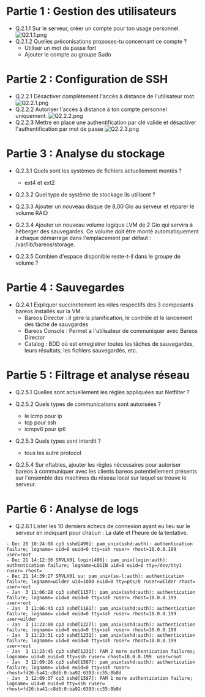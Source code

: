 # Partie 1 : Gestion des utilisateurs

- Q.2.1.1 Sur le serveur, créer un compte pour ton usage personnel.
![Q2.1.1.png](https://i.ibb.co/1GXDVb9r/Q2-1-1.png)
- Q.2.1.2 Quelles préconisations proposes-tu concernant ce compte ?
	- Utiliser un mot de passe fort
	- Ajouter le compte au groupe Sudo


# Partie 2 : Configuration de SSH

- Q.2.2.1 Désactiver complètement l'accès à distance de l'utilisateur root.
![Q2.2.1.png](https://i.ibb.co/FLCSLPzK/Q2-2-1.png)
- Q.2.2.2 Autoriser l'accès à distance à ton compte personnel uniquement.
![Q2.2.2.png](https://i.ibb.co/fYJCqG59/Q2-2-2.png)
- Q.2.2.3 Mettre en place une authentification par clé valide et désactiver l'authentification par mot de passe
![Q2.2.3.png](https://i.ibb.co/zT8yHLrK/Q2-2-3.png)

# Partie 3 : Analyse du stockage

- Q.2.3.1 Quels sont les systèmes de fichiers actuellement montés ?
	- ext4 et ext2
- Q.2.3.2 Quel type de système de stockage ils utilisent ?

- Q.2.3.3 Ajouter un nouveau disque de 8,00 Gio au serveur et réparer le volume RAID

- Q.2.3.4 Ajouter un nouveau volume logique LVM de 2 Gio qui servira à héberger des sauvegardes. Ce volume doit être monté automatiquement à chaque démarrage dans l'emplacement par défaut : /var/lib/bareos/storage.

- Q.2.3.5 Combien d'espace disponible reste-t-il dans le groupe de volume ?

# Partie 4 : Sauvegardes

- Q.2.4.1 Expliquer succinctement les rôles respectifs des 3 composants bareos installés sur la VM.
	- Bareos Director : il gère la planification, le contrôle et le lancement des tâche de sauvgardes
	- Bareos Console : Permet a l'utilisateur de communiquer avec Bareos Director
	- Catalog : BDD où est enregistrer toutes les tâches de sauvegardes, leurs résultats, les fichiers sauvegardés, etc.

# Partie 5 : Filtrage et analyse réseau

- Q.2.5.1 Quelles sont actuellement les règles appliquées sur Netfilter ?

- Q.2.5.2 Quels types de communications sont autorisées ?
	- le icmp pour ip
	- tcp pour ssh
	- icmpv6 pour ip6
- Q.2.5.3 Quels types sont interdit ?
	- tous les autre protocol
- Q.2.5.4 Sur nftables, ajouter les règles nécessaires pour autoriser bareos à communiquer avec les clients bareos potentiellement présents sur l'ensemble des machines du réseau local sur lequel se trouve le serveur.

# Partie 6 : Analyse de logs

- Q.2.6.1 Lister les 10 derniers échecs de connexion ayant eu lieu sur le serveur en indiquant pour chacun :  La date et l'heure de la tentative.
```
- Dec 20 10:24:08 cp3 sshd[499]: pam_unix(sshd:auth): authentication failure; logname= uid=0 euid=0 tty=ssh ruser= rhost=10.0.0.199  user=root
- Dec 21 14:12:30 SRVLX01 login[496]: pam_unix(login:auth): authentication failure; logname=LOGIN uid=0 euid=0 tty=/dev/tty1 ruser= rhost= 
- Dec 21 14:39:27 SRVLX01 su: pam_unix(su-l:auth): authentication failure; logname=wilder uid=1000 euid=0 tty=pts/0 ruser=wilder rhost=  user=root
- Jan  3 11:06:28 cp3 sshd[1157]: pam_unix(sshd:auth): authentication failure; logname= uid=0 euid=0 tty=ssh ruser= rhost=10.0.0.199  user=root
- Jan  3 11:06:43 cp3 sshd[1161]: pam_unix(sshd:auth): authentication failure; logname= uid=0 euid=0 tty=ssh ruser= rhost=10.0.0.199  user=wilder
- Jan  3 11:23:00 cp3 sshd[1227]: pam_unix(sshd:auth): authentication failure; logname= uid=0 euid=0 tty=ssh ruser= rhost=10.0.0.199 
- Jan  3 11:23:31 cp3 sshd[1231]: pam_unix(sshd:auth): authentication failure; logname= uid=0 euid=0 tty=ssh ruser= rhost=10.0.0.199  user=root
- Jan  3 11:23:45 cp3 sshd[1231]: PAM 2 more authentication failures; logname= uid=0 euid=0 tty=ssh ruser= rhost=10.0.0.199  user=root
- Jan  3 12:09:26 cp3 sshd[1587]: pam_unix(sshd:auth): authentication failure; logname= uid=0 euid=0 tty=ssh ruser= rhost=fd26:ba41:c8d6:0:ba92:6393:cc55:8b8d 
- Jan  3 12:09:37 cp3 sshd[1587]: PAM 1 more authentication failure; logname= uid=0 euid=0 tty=ssh ruser= rhost=fd26:ba41:c8d6:0:ba92:6393:cc55:8b8d 
```